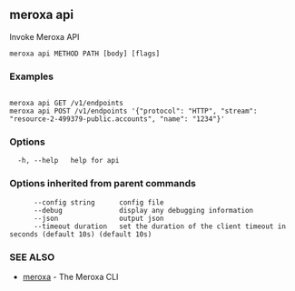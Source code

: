 ## meroxa api

Invoke Meroxa API

```
meroxa api METHOD PATH [body] [flags]
```

### Examples

```

meroxa api GET /v1/endpoints
meroxa api POST /v1/endpoints '{"protocol": "HTTP", "stream": "resource-2-499379-public.accounts", "name": "1234"}'
```

### Options

```
  -h, --help   help for api
```

### Options inherited from parent commands

```
      --config string      config file
      --debug              display any debugging information
      --json               output json
      --timeout duration   set the duration of the client timeout in seconds (default 10s) (default 10s)
```

### SEE ALSO

* [meroxa](meroxa.md)	 - The Meroxa CLI

